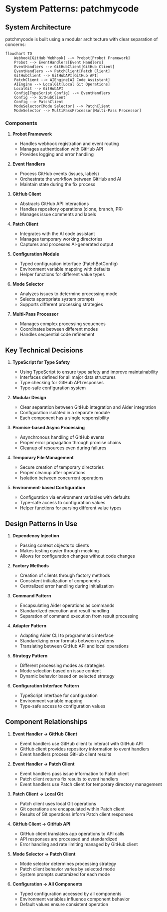 # System Patterns: patchmycode

## System Architecture

patchmycode is built using a modular architecture with clear separation of concerns:

```mermaid
flowchart TD
    Webhook[GitHub Webhook] --> Probot[Probot Framework]
    Probot --> EventHandlers[Event Handlers]
    EventHandlers --> GitHubClient[GitHub Client]
    EventHandlers --> PatchClient[Patch Client]
    GitHubClient --> GitHubAPI[GitHub API]
    PatchClient --> AIEngine[AI Code Assistant]
    AIEngine --> LocalGit[Local Git Operations]
    LocalGit --> GitHubAPI
    Config[TypeScript Config] --> EventHandlers
    Config --> GitHubClient
    Config --> PatchClient
    ModeSelector[Mode Selector] --> PatchClient
    ModeSelector --> MultiPassProcessor[Multi-Pass Processor]
```

### Components

1. **Probot Framework**
   - Handles webhook registration and event routing
   - Manages authentication with GitHub API
   - Provides logging and error handling

2. **Event Handlers**
   - Process GitHub events (issues, labels)
   - Orchestrate the workflow between GitHub and AI
   - Maintain state during the fix process

3. **GitHub Client**
   - Abstracts GitHub API interactions
   - Handles repository operations (clone, branch, PR)
   - Manages issue comments and labels

4. **Patch Client**
   - Integrates with the AI code assistant
   - Manages temporary working directories
   - Captures and processes AI-generated output

5. **Configuration Module**
   - Typed configuration interface (PatchBotConfig)
   - Environment variable mapping with defaults
   - Helper functions for different value types

6. **Mode Selector**
   - Analyzes issues to determine processing mode
   - Selects appropriate system prompts
   - Supports different processing strategies

7. **Multi-Pass Processor**
   - Manages complex processing sequences
   - Coordinates between different modes
   - Handles sequential code refinement

## Key Technical Decisions

1. **TypeScript for Type Safety**
   - Using TypeScript to ensure type safety and improve maintainability
   - Interfaces defined for all major data structures
   - Type checking for GitHub API responses
   - Type-safe configuration system

2. **Modular Design**
   - Clear separation between GitHub integration and Aider integration
   - Configuration isolated in a separate module
   - Each component has a single responsibility

3. **Promise-based Async Processing**
   - Asynchronous handling of GitHub events
   - Proper error propagation through promise chains
   - Cleanup of resources even during failures

4. **Temporary File Management**
   - Secure creation of temporary directories
   - Proper cleanup after operations
   - Isolation between concurrent operations

5. **Environment-based Configuration**
   - Configuration via environment variables with defaults
   - Type-safe access to configuration values
   - Helper functions for parsing different value types

## Design Patterns in Use

1. **Dependency Injection**
   - Passing context objects to clients
   - Makes testing easier through mocking
   - Allows for configuration changes without code changes

2. **Factory Methods**
   - Creation of clients through factory methods
   - Consistent initialization of components
   - Centralized error handling during initialization

3. **Command Pattern**
   - Encapsulating Aider operations as commands
   - Standardized execution and result handling
   - Separation of command execution from result processing

4. **Adapter Pattern**
   - Adapting Aider CLI to programmatic interface
   - Standardizing error formats between systems
   - Translating between GitHub API and local operations

5. **Strategy Pattern**
   - Different processing modes as strategies
   - Mode selection based on issue content
   - Dynamic behavior based on selected strategy

6. **Configuration Interface Pattern**
   - TypeScript interface for configuration
   - Environment variable mapping
   - Type-safe access to configuration values

## Component Relationships

1. **Event Handler → GitHub Client**
   - Event handlers use GitHub client to interact with GitHub API
   - GitHub client provides repository information to event handlers
   - Event handlers process GitHub client results

2. **Event Handler → Patch Client**
   - Event handlers pass issue information to Patch client
   - Patch client returns fix results to event handlers
   - Event handlers use Patch client for temporary directory management

3. **Patch Client → Local Git**
   - Patch client uses local Git operations
   - Git operations are encapsulated within Patch client
   - Results of Git operations inform Patch client responses

4. **GitHub Client → GitHub API**
   - GitHub client translates app operations to API calls
   - API responses are processed and standardized
   - Error handling and rate limiting managed by GitHub client

5. **Mode Selector → Patch Client**
   - Mode selector determines processing strategy
   - Patch client behavior varies by selected mode
   - System prompts customized for each mode

6. **Configuration → All Components**
   - Typed configuration accessed by all components
   - Environment variables influence component behavior
   - Default values ensure consistent operation
